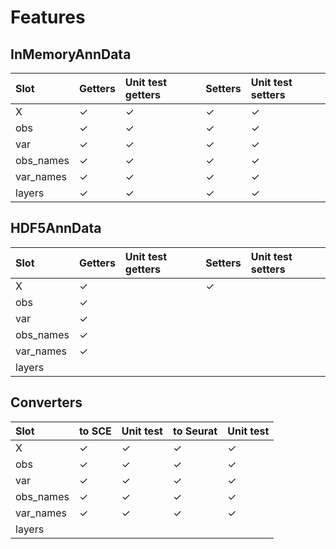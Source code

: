 # Features

## InMemoryAnnData

| Slot      | Getters | Unit test getters | Setters | Unit test setters |
|:----------|:--------|:------------------|:--------|:------------------|
| X         | ✓       | ✓                 | ✓       | ✓                 |
| obs       | ✓       | ✓                 | ✓       | ✓                 |
| var       | ✓       | ✓                 | ✓       | ✓                 |
| obs_names | ✓       | ✓                 | ✓       | ✓                 |
| var_names | ✓       | ✓                 | ✓       | ✓                 |
| layers    | ✓       | ✓                 | ✓       | ✓                 |

## HDF5AnnData

| Slot      | Getters | Unit test getters | Setters | Unit test setters |
|:----------|:--------|:------------------|:--------|:------------------|
| X         | ✓       |                   | ✓       |                   |
| obs       | ✓       |                   |         |                   |
| var       | ✓       |                   |         |                   |
| obs_names | ✓       |                   |         |                   |
| var_names | ✓       |                   |         |                   |
| layers    |         |                   |         |                   |

## Converters

| Slot      | to SCE | Unit test | to Seurat | Unit test |
|:----------|:-------|:----------|:----------|:----------|
| X         | ✓      | ✓         | ✓         | ✓         |
| obs       | ✓      | ✓         | ✓         | ✓         |
| var       | ✓      | ✓         | ✓         | ✓         |
| obs_names | ✓      | ✓         | ✓         | ✓         |
| var_names | ✓      | ✓         | ✓         | ✓         |
| layers    |        |           |           |           |
